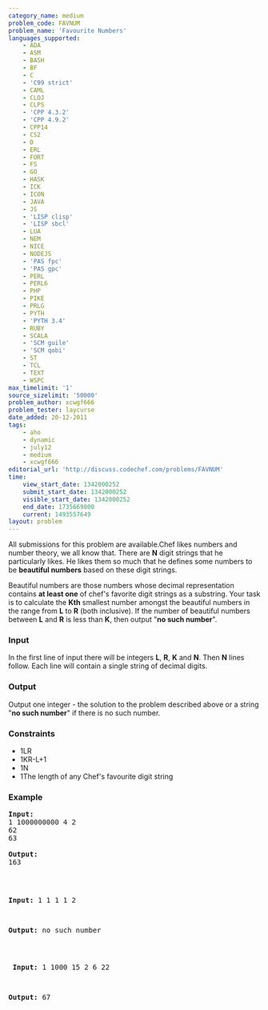 ```yaml
---
category_name: medium
problem_code: FAVNUM
problem_name: 'Favourite Numbers'
languages_supported:
    - ADA
    - ASM
    - BASH
    - BF
    - C
    - 'C99 strict'
    - CAML
    - CLOJ
    - CLPS
    - 'CPP 4.3.2'
    - 'CPP 4.9.2'
    - CPP14
    - CS2
    - D
    - ERL
    - FORT
    - FS
    - GO
    - HASK
    - ICK
    - ICON
    - JAVA
    - JS
    - 'LISP clisp'
    - 'LISP sbcl'
    - LUA
    - NEM
    - NICE
    - NODEJS
    - 'PAS fpc'
    - 'PAS gpc'
    - PERL
    - PERL6
    - PHP
    - PIKE
    - PRLG
    - PYTH
    - 'PYTH 3.4'
    - RUBY
    - SCALA
    - 'SCM guile'
    - 'SCM qobi'
    - ST
    - TCL
    - TEXT
    - WSPC
max_timelimit: '1'
source_sizelimit: '50000'
problem_author: xcwgf666
problem_tester: laycurse
date_added: 20-12-2011
tags:
    - aho
    - dynamic
    - july12
    - medium
    - xcwgf666
editorial_url: 'http://discuss.codechef.com/problems/FAVNUM'
time:
    view_start_date: 1342000252
    submit_start_date: 1342000252
    visible_start_date: 1342000252
    end_date: 1735669800
    current: 1493557649
layout: problem
---
```

All submissions for this problem are available.Chef likes numbers and number theory, we all know that. There are **N** digit strings that he particularly likes. He likes them so much that he defines some numbers to be **beautiful numbers** based on these digit strings.

Beautiful numbers are those numbers whose decimal representation contains **at least one** of chef's favorite digit strings as a substring. Your task is to calculate the **Kth** smallest number amongst the beautiful numbers in the range from **L** to **R** (both inclusive). If the number of beautiful numbers between **L** and **R** is less than **K**, then output "**no such number**".

### Input

In the first line of input there will be integers **L**, **R**, **K** and **N**. Then **N** lines follow. Each line will contain a single string of decimal digits.

### Output

Output one integer - the solution to the problem described above or a string "**no such number**" if there is no such number.

### Constraints

- 1LR
- 1KR-L+1
- 1N
- 1The length of any Chef's favourite digit string


### Example

<pre>
<b>Input:</b>
1 1000000000 4 2
62
63

<b>Output:</b>
163

</pre><pre>
<b>Input:</b>
1 1 1 1
2

<b>Output:</b>
no such number

</pre><pre>
<b>Input:</b>
1 1000 15 2
6
22

<b>Output:</b>
67

</pre>